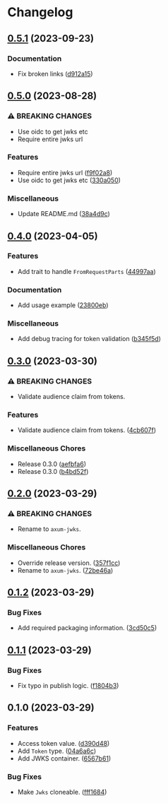 # Changelog

## [0.5.1](https://github.com/cdriehuys/axum-jwks/compare/v0.5.0...v0.5.1) (2023-09-23)


### Documentation

* Fix broken links ([d912a15](https://github.com/cdriehuys/axum-jwks/commit/d912a15445d2a7f953dd4d359729abd4aaf68fad))

## [0.5.0](https://github.com/cdriehuys/axum-jwks/compare/v0.4.0...v0.5.0) (2023-08-28)


### ⚠ BREAKING CHANGES

* Use oidc to get jwks etc
* Require entire jwks url

### Features

* Require entire jwks url ([f9f02a8](https://github.com/cdriehuys/axum-jwks/commit/f9f02a8897c5d806b105ceed23a317401f1d35ab))
* Use oidc to get jwks etc ([330a050](https://github.com/cdriehuys/axum-jwks/commit/330a050abf1ce42bf08edf74a97f529fcb259320))


### Miscellaneous

* Update README.md ([38a4d9c](https://github.com/cdriehuys/axum-jwks/commit/38a4d9c6461efa186a4654da49cf916e118910eb))

## [0.4.0](https://github.com/cdriehuys/axum-jwks/compare/v0.3.0...v0.4.0) (2023-04-05)


### Features

* Add trait to handle `FromRequestParts` ([44997aa](https://github.com/cdriehuys/axum-jwks/commit/44997aae1e492ad25bb1b488aa55b783a6e847a9))


### Documentation

* Add usage example ([23800eb](https://github.com/cdriehuys/axum-jwks/commit/23800eb658f8ab5aa82e9558a28312ee19f00687))


### Miscellaneous

* Add debug tracing for token validation ([b345f5d](https://github.com/cdriehuys/axum-jwks/commit/b345f5da4f954c8feb92cc9771c5556ac03ff697))

## [0.3.0](https://github.com/cdriehuys/axum-jwks/compare/v0.2.0...v0.3.0) (2023-03-30)


### ⚠ BREAKING CHANGES

* Validate audience claim from tokens.

### Features

* Validate audience claim from tokens. ([4cb607f](https://github.com/cdriehuys/axum-jwks/commit/4cb607f1792dd4b94571a48a04d2572155df3697))


### Miscellaneous Chores

* Release 0.3.0 ([aefbfa6](https://github.com/cdriehuys/axum-jwks/commit/aefbfa6526e1bd891fd329d49831e84c7b8c4944))
* Release 0.3.0 ([b4bd52f](https://github.com/cdriehuys/axum-jwks/commit/b4bd52f6f49ef96cbf2967c89e75ec05e4a08086))

## [0.2.0](https://github.com/cdriehuys/axum-jwks/compare/v0.1.2...v0.2.0) (2023-03-29)


### ⚠ BREAKING CHANGES

* Rename to `axum-jwks`.

### Miscellaneous Chores

* Override release version. ([357f1cc](https://github.com/cdriehuys/axum-jwks/commit/357f1cc3b8d43dcb7634c236de4eba35aa2cbeef))
* Rename to `axum-jwks`. ([72be46a](https://github.com/cdriehuys/axum-jwks/commit/72be46ab34ef75e244d4224794f536de79f3e6c6))

## [0.1.2](https://github.com/cdriehuys/auth0-axum/compare/v0.1.1...v0.1.2) (2023-03-29)


### Bug Fixes

* Add required packaging information. ([3cd50c5](https://github.com/cdriehuys/auth0-axum/commit/3cd50c52b263caa7215e6031924d9a3531ba3030))

## [0.1.1](https://github.com/cdriehuys/auth0-axum/compare/v0.1.0...v0.1.1) (2023-03-29)


### Bug Fixes

* Fix typo in publish logic. ([f1804b3](https://github.com/cdriehuys/auth0-axum/commit/f1804b31cfcb4ae587f2be000d24fb099efe4930))

## 0.1.0 (2023-03-29)


### Features

* Access token value. ([d390d48](https://github.com/cdriehuys/auth0-axum/commit/d390d4866b02bcac448bbab19cb8199b6c23f95a))
* Add `Token` type. ([04a6a6c](https://github.com/cdriehuys/auth0-axum/commit/04a6a6c12e40b022892dea2b2e63328785d7c7e6))
* Add JWKS container. ([6567b61](https://github.com/cdriehuys/auth0-axum/commit/6567b6153430a371da9db5c4e3d6be213fa98278))


### Bug Fixes

* Make `Jwks` cloneable. ([fff1684](https://github.com/cdriehuys/auth0-axum/commit/fff16842afac25861853c7802485fde1e2038334))
